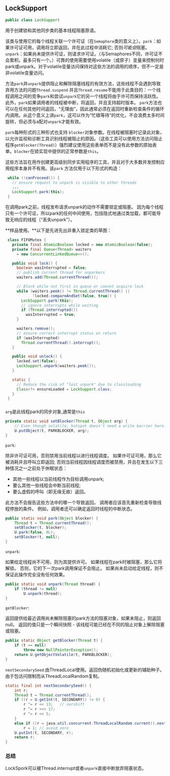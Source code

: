 ## LockSupport

```java
public class LockSupport
```

用于创建锁和其他同步类的基本线程阻塞原语。

该类与使用它的每个线程关联一个许可证（在`Semaphore`类的意义上）。`park`：如果许可证可用，调用将立即返回，并在此过程中消耗它; 否则*可能会*阻塞。`unpark`：如果尚未提供许可证，则请求许可证。（与Semaphores不同，许可证不会累积。最多只有一个。）可靠的使用需要使用volatile（或原子）变量来控制何时park或unpark。对于volatile变量访问保持对这些方法的调用的顺序，但不一定是非volatile变量访问。

方法`park`并`unpark`提供阻止和解除阻塞线程的有效方法，这些线程不会遇到导致弃用方法的问题`Thread.suspend` 并且`Thread.resume`不能用于此类目的：一个线程调用之间的竞争`park`和尝试`unpark`它的另一个线程将由于许可而保持活跃性。此外，`park`如果调用者的线程被中断，将返回，并且支持超时版本。 `park`方法也可以在任何其他时间返回，“无理由”，因此通常必须在返回时重新检查条件的循环内调用。从这个意义上讲`park`，这可以作为“忙碌等待”的优化，不会浪费太多时间旋转，但必须与a配对`unpark`才能有效。

`park`每种形式的三种形式也支持 `blocker`对象参数。在线程被阻塞时记录此对象，以允许监视和诊断工具识别线程被阻止的原因。（这些工具可以使用方法访问阻止程序`getBlocker(Thread)`）强烈建议使用这些表单而不是没有此参数的原始表单。`blocker`在锁实现中提供的正常参数是`this`。

这些方法旨在用作创建更高级别同步实用程序的工具，并且对于大多数并发控制应用程序本身并不有用。该`park` 方法仅用于以下形式的构造：

```java
 while (!canProceed()) {
   // ensure request to unpark is visible to other threads
   ...
   LockSupport.park(this);
 }
```

在调用park之前，线程发布请求unpark的动作不需要锁定或阻塞。 因为每个线程只有一个许可证，所以park的任何中间使用，包括隐式地通过类加载，都可能导致无响应的线程（“丢失unpark”）。

**样品使用。**以下是先进先出非重入锁定类的草图：

```java
 class FIFOMutex {
   private final AtomicBoolean locked = new AtomicBoolean(false);
   private final Queue<Thread> waiters
     = new ConcurrentLinkedQueue<>();

   public void lock() {
     boolean wasInterrupted = false;
     // publish current thread for unparkers
     waiters.add(Thread.currentThread());

     // Block while not first in queue or cannot acquire lock
     while (waiters.peek() != Thread.currentThread() ||
            !locked.compareAndSet(false, true)) {
       LockSupport.park(this);
       // ignore interrupts while waiting
       if (Thread.interrupted())
         wasInterrupted = true;
     }

     waiters.remove();
     // ensure correct interrupt status on return
     if (wasInterrupted)
       Thread.currentThread().interrupt();
   }

   public void unlock() {
     locked.set(false);
     LockSupport.unpark(waiters.peek());
   }

   static {
     // Reduce the risk of "lost unpark" due to classloading
     Class<?> ensureLoaded = LockSupport.class;
   }
 }
```

###

`arg`是此线程park的同步对象,通常是`this`

```java
private static void setBlocker(Thread t, Object arg) {
    // Even though volatile, hotspot doesn't need a write barrier here.
    U.putObject(t, PARKBLOCKER, arg);
}
```

`park`:

除非许可证可用，否则禁用当前线程以进行线程调度。
如果许可证可用，那么它被消耗并且呼叫立即返回; 否则当前线程因线程调度而被禁用，并且在发生以下三种情况之一之前处于休眠状态：

- 其他一些线程以当前线程作为目标调用unpark; 
- 要么其他一些线程会中断当前线程; 
- 要么虚假的呼叫（即无缘无故）返回。

此方法不会报告这些方法中的哪一个导致返回。 调用者应该首先重新检查导致线程停放的条件。 例如，调用者还可以确定返回时线程的中断状态。

```java
public static void park(Object blocker) {
    Thread t = Thread.currentThread();
    setBlocker(t, blocker);
    U.park(false, 0L);
    setBlocker(t, null);
}
```

`unpark`:

如果给定线程尚不可用，则为其提供许可。 如果线程在park时被阻塞，那么它将解锁。 否则，它的下一次park调用保证不会阻止。 如果尚未启动给定线程，则不保证此操作完全没有任何效果。

```java
public static void unpark(Thread thread) {
    if (thread != null)
        U.unpark(thread);
}
```

`getBlocker`:

返回提供给最近调用尚未解除阻塞的park方法的阻塞对象，如果未阻止，则返回null。 返回的值只是一个瞬间快照 - 该线程可能已经在不同的阻止对象上解除阻塞或阻塞。

```java
public static Object getBlocker(Thread t) {
    if (t == null)
        throw new NullPointerException();
    return U.getObjectVolatile(t, PARKBLOCKER);
}
```

`nextSecondarySeed`:由ThreadLocal使用。返回伪随机初始化或更新的辅助种子。 由于包访问限制而从ThreadLocalRandom复制。

```java
static final int nextSecondarySeed() {
    int r;
    Thread t = Thread.currentThread();
    if ((r = U.getInt(t, SECONDARY)) != 0) {
        r ^= r << 13;   // xorshift
        r ^= r >>> 17;
        r ^= r << 5;
    }
    else if ((r = java.util.concurrent.ThreadLocalRandom.current().nextInt()) == 0)
        r = 1; // avoid zero
    U.putInt(t, SECONDARY, r);
    return r;
}
```

### 总结

LockSpork可以被Thread.interrupt或者`unpark`直接中断放弃阻塞状态。